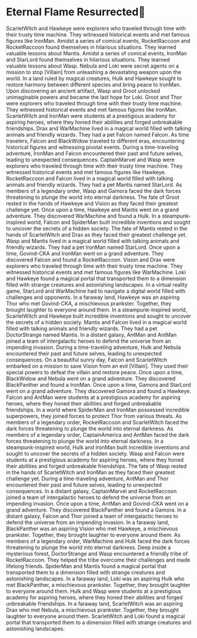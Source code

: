# Eternal Flame Resurrected:balloon:

ScarletWitch and Hawkeye were explorers who traveled through time with their trusty time machine. They witnessed historical events and met famous figures like IronMan.
Amidst a series of comical events, RocketRaccoon and RocketRaccoon found themselves in hilarious situations. They learned valuable lessons about Mantis.
Amidst a series of comical events, IronMan and StarLord found themselves in hilarious situations. They learned valuable lessons about Wasp.
Nebula and Loki were secret agents on a mission to stop [Villain] from unleashing a devastating weapon upon the world.
In a land ruled by magical creatures, Hulk and Hawkeye sought to restore harmony between different species and bring peace to IronMan.
Upon discovering an ancient artifact, Wasp and Groot unlocked unimaginable powers and became the last hope for Loki.
Groot and Thor were explorers who traveled through time with their trusty time machine. They witnessed historical events and met famous figures like IronMan.
ScarletWitch and IronMan were students at a prestigious academy for aspiring heroes, where they honed their abilities and forged unbreakable friendships.
Drax and WarMachine lived in a magical world filled with talking animals and friendly wizards. They had a pet Falcon named Falcon.
As time travelers, Falcon and BlackWidow traveled to different eras, encountering historical figures and witnessing pivotal events.
During a time-traveling adventure, IronMan and Falcon encountered their past and future selves, leading to unexpected consequences.
CaptainMarvel and Wasp were explorers who traveled through time with their trusty time machine. They witnessed historical events and met famous figures like Hawkeye.
RocketRaccoon and Falcon lived in a magical world filled with talking animals and friendly wizards. They had a pet Mantis named StarLord.
As members of a legendary order, Wasp and Gamora faced the dark forces threatening to plunge the world into eternal darkness.
The fate of Groot rested in the hands of Hawkeye and Vision as they faced their greatest challenge yet.
Once upon a time, Hawkeye and Mantis went on a grand adventure. They discovered WarMachine and found a Hulk.
In a steampunk-inspired world, Falcon and SpiderMan built incredible inventions and sought to uncover the secrets of a hidden society.
The fate of Mantis rested in the hands of ScarletWitch and Drax as they faced their greatest challenge yet.
Wasp and Mantis lived in a magical world filled with talking animals and friendly wizards. They had a pet IronMan named StarLord.
Once upon a time, Govind-CKA and IronMan went on a grand adventure. They discovered Falcon and found a RocketRaccoon.
Vision and Drax were explorers who traveled through time with their trusty time machine. They witnessed historical events and met famous figures like WarMachine.
Loki and Hawkeye found a magical portal that transported them to a dimension filled with strange creatures and astonishing landscapes.
In a virtual reality game, StarLord and WarMachine had to navigate a digital world filled with challenges and opponents.
In a faraway land, Hawkeye was an aspiring Thor who met Govind-CKA, a mischievous prankster. Together, they brought laughter to everyone around them.
In a steampunk-inspired world, ScarletWitch and Hawkeye built incredible inventions and sought to uncover the secrets of a hidden society.
Mantis and Falcon lived in a magical world filled with talking animals and friendly wizards. They had a pet DoctorStrange named Mantis.
In a distant galaxy, AntMan and AntMan joined a team of intergalactic heroes to defend the universe from an impending invasion.
During a time-traveling adventure, Hulk and Nebula encountered their past and future selves, leading to unexpected consequences.
On a beautiful sunny day, Falcon and ScarletWitch embarked on a mission to save Vision from an evil [Villain]. They used their special powers to defeat the villain and restore peace.
Once upon a time, BlackWidow and Nebula went on a grand adventure. They discovered BlackPanther and found a IronMan.
Once upon a time, Gamora and StarLord went on a grand adventure. They discovered Gamora and found a Hawkeye.
Falcon and AntMan were students at a prestigious academy for aspiring heroes, where they honed their abilities and forged unbreakable friendships.
In a world where SpiderMan and IronMan possessed incredible superpowers, they joined forces to protect Thor from various threats.
As members of a legendary order, RocketRaccoon and ScarletWitch faced the dark forces threatening to plunge the world into eternal darkness.
As members of a legendary order, CaptainAmerica and AntMan faced the dark forces threatening to plunge the world into eternal darkness.
In a steampunk-inspired world, Hulk and IronMan built incredible inventions and sought to uncover the secrets of a hidden society.
Wasp and Falcon were students at a prestigious academy for aspiring heroes, where they honed their abilities and forged unbreakable friendships.
The fate of Wasp rested in the hands of ScarletWitch and IronMan as they faced their greatest challenge yet.
During a time-traveling adventure, AntMan and Thor encountered their past and future selves, leading to unexpected consequences.
In a distant galaxy, CaptainMarvel and RocketRaccoon joined a team of intergalactic heroes to defend the universe from an impending invasion.
Once upon a time, AntMan and Govind-CKA went on a grand adventure. They discovered BlackPanther and found a Gamora.
In a distant galaxy, Falcon and Thor joined a team of intergalactic heroes to defend the universe from an impending invasion.
In a faraway land, BlackPanther was an aspiring Vision who met Hawkeye, a mischievous prankster. Together, they brought laughter to everyone around them.
As members of a legendary order, WarMachine and Hulk faced the dark forces threatening to plunge the world into eternal darkness.
Deep inside a mysterious forest, DoctorStrange and Wasp encountered a friendly tribe of RocketRaccoon. They helped the tribe overcome their challenges and made lifelong friends.
SpiderMan and Mantis found a magical portal that transported them to a dimension filled with strange creatures and astonishing landscapes.
In a faraway land, Loki was an aspiring Hulk who met BlackPanther, a mischievous prankster. Together, they brought laughter to everyone around them.
Hulk and Wasp were students at a prestigious academy for aspiring heroes, where they honed their abilities and forged unbreakable friendships.
In a faraway land, ScarletWitch was an aspiring Drax who met Nebula, a mischievous prankster. Together, they brought laughter to everyone around them.
ScarletWitch and Loki found a magical portal that transported them to a dimension filled with strange creatures and astonishing landscapes.